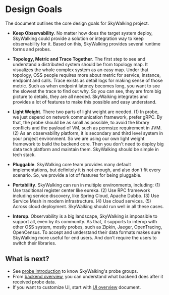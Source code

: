 # Design Goals
The document outlines the core design goals for SkyWalking project.

- **Keep Observability**. No matter how does the target system deploy, SkyWalking could provide a solution or 
integration way to keep observability for it. Based on this, SkyWalking provides several runtime forms and probes.

- **Topology, Metric and Trace Together**. The first step to see and understand a distributed system should be 
from topology map. It visualizes the whole complex system as an easy map. Under that topology, OSS people requires
more about metric for service, instance, endpoint and calls. Trace exists as detail logs for making sense of those metric.
Such as when endpoint latency becomes long, you want to see the slowest the trace to find out why. So you can see,
they are from big picture to details, they are all needed. SkyWalking integrates and provides a lot of features to
make this possible and easy understand.

- **Light Weight**. There two parts of light weight are needed. (1) In probe, we just depend on network
communication framework, prefer gRPC. By that, the probe should be as small as possible, to avoid the library
conflicts and the payload of VM, such as permsize requirement in JVM.
(2) As an observability platform, it is secondary and third level system in your project environment.
So we are using our own light weight framework to build the backend core. Then you don't need to 
deploy big data tech platform and maintain them. SkyWalking should be simple in tech stack.

- **Pluggable**. SkyWalking core team provides many default implementations, but definitely it is not enough,
and also don't fit every scenario. So, we provide a lot of features for being pluggable. 

- **Portability**.  SkyWalking can run in multiple environments, including: 
(1) Use traditional register center like eureka.
(2) Use RPC framework including service discovery, like Spring Cloud, Apache Dubbo.
(3) Use Service Mesh in modern infrastructure.
(4) Use cloud services.
(5) Across cloud deployment. 
SkyWalking should run well in all these cases.

- **Interop**. Observability is a big landscape, SkyWalking is impossible to support all, even by its community.
As that, it supports to interop with other OSS system, mostly probes, such as Zipkin, Jaeger, OpenTracing, OpenCensus.
To accept and understand their data formats makes sure SkyWalking more useful for end users. And don't require
the users to switch their libraries.


## What is next?
- See [probe Introduction](probe-introduction.md) to know SkyWalking's probe groups.
- From [backend overview](backend-overview.md), you can understand what backend does after it received probe data.
- If you want to customize UI, start with [UI overview](ui-overview.md) document. 